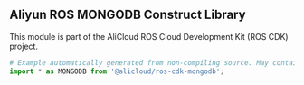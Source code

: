 ## Aliyun ROS MONGODB Construct Library

This module is part of the AliCloud ROS Cloud Development Kit (ROS CDK) project.

```python
# Example automatically generated from non-compiling source. May contain errors.
import * as MONGODB from '@alicloud/ros-cdk-mongodb';
```
